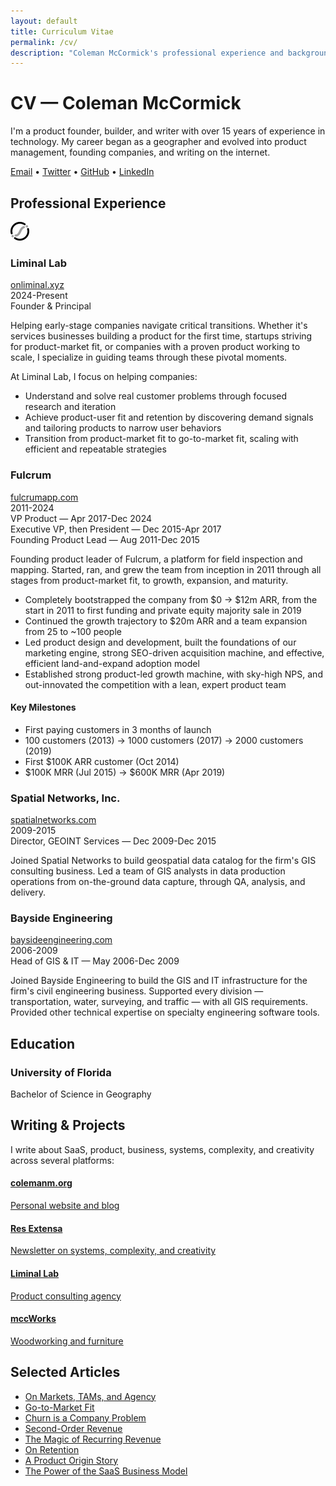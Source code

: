 ```yaml
---
layout: default
title: Curriculum Vitae
permalink: /cv/
description: "Coleman McCormick's professional experience and background"
---
```


<h1 class="text-4xl font-bold text-[#517AA3] mb-8">CV — Coleman McCormick</h1>

<div class="mb-8">
  <p class="text-lg mb-6">I'm a product founder, builder, and writer with over 15 years of experience in technology. My career began as a geographer and evolved into product management, founding companies, and writing on the internet.</p>
  
  <div class="text-[#517AA3] mb-12 pb-4 border-b border-gray-200">
    <a href="mailto:coleman@mcco.me" class="hover:text-[#3d5d7d]">Email</a>
    <span class="mx-4 text-gray-400">•</span>
    <a href="https://twitter.com/colemanm" class="hover:text-[#3d5d7d]">Twitter</a>
    <span class="mx-4 text-gray-400">•</span>
    <a href="https://github.com/colemanm" class="hover:text-[#3d5d7d]">GitHub</a>
    <span class="mx-4 text-gray-400">•</span>
    <a href="https://www.linkedin.com/in/colemanm" class="hover:text-[#3d5d7d]">LinkedIn</a>
  </div>
</div>

<h2 class="text-2xl font-bold text-[#517AA3] mb-4">Professional Experience</h2>

<div class="mb-8">
  <div class="flex flex-col md:flex-row justify-between items-baseline mb-2">
    <div>
      <div class="flex flex-row items-center gap-2">
        <img src="/images/logos/liminal-icon.png" alt="Liminal Lab logo">
        <h3 class="text-xl font-bold text-[#517AA3] m-0">Liminal Lab</h3>
      </div>
      <div class="flex items-center gap-2">
        <a href="https://www.onliminal.xyz" class="text-sm text-gray-600 hover:text-[#3d5d7d]">onliminal.xyz</a>
      </div>
    </div>
    <span class="text-gray-600 text-sm md:text-right">2024-Present</span>
  </div>
  <div class="mb-2">
    <span class="font-semibold">Founder & Principal</span>
  </div>
  <p>Helping early-stage companies navigate critical transitions. Whether it's services businesses building a product for the first time, startups striving for product-market fit, or companies with a proven product working to scale, I specialize in guiding teams through these pivotal moments.</p>
  
  <p>At Liminal Lab, I focus on helping companies:</p>
  
  <ul class="list-disc pl-6 mb-4">
    <li>Understand and solve real customer problems through focused research and iteration</li>
    <li>Achieve product-user fit and retention by discovering demand signals and tailoring products to narrow user behaviors</li>
    <li>Transition from product-market fit to go-to-market fit, scaling with efficient and repeatable strategies</li>
  </ul>
</div>

<div class="mb-8">
  <div class="flex flex-col md:flex-row justify-between items-baseline mb-2">
    <div>
      <h3 class="text-xl font-bold text-[#517AA3] m-0">Fulcrum</h3>
      <a href="https://www.fulcrumapp.com" class="text-sm text-gray-600 hover:text-[#3d5d7d]">fulcrumapp.com</a>
    </div>
    <span class="text-gray-600 text-sm md:text-right">2011-2024</span>
  </div>
  <div class="mb-2">
    <span class="font-semibold">VP Product</span> <span class="text-gray-600">— Apr 2017-Dec 2024</span><br>
    <span class="font-semibold">Executive VP, then President</span> <span class="text-gray-600">— Dec 2015-Apr 2017</span><br>
    <span class="font-semibold">Founding Product Lead</span> <span class="text-gray-600">— Aug 2011-Dec 2015</span>
  </div>
  
  <p>Founding product leader of Fulcrum, a platform for field inspection and mapping. Started, ran, and grew the team from inception in 2011 through all stages from product-market fit, to growth, expansion, and maturity.</p>
  
  <ul class="list-disc pl-6 mb-4">
    <li>Completely bootstrapped the company from $0 → $12m ARR, from the start in 2011 to first funding and private equity majority sale in 2019</li>
    <li>Continued the growth trajectory to $20m ARR and a team expansion from 25 to ~100 people</li>
    <li>Led product design and development, built the foundations of our marketing engine, strong SEO-driven acquisition machine, and effective, efficient land-and-expand adoption model</li>
    <li>Established strong product-led growth machine, with sky-high NPS, and out-innovated the competition with a lean, expert product team</li>
  </ul>
  
  <div class="bg-gray-100 p-4 rounded-lg mb-4">
    <h4 class="text-lg font-semibold mb-2">Key Milestones</h4>
    <ul class="list-disc pl-6 mb-0">
      <li>First paying customers in 3 months of launch</li>
      <li>100 customers (2013) → 1000 customers (2017) → 2000 customers (2019)</li>
      <li>First $100K ARR customer (Oct 2014)</li>
      <li>$100K MRR (Jul 2015) → $600K MRR (Apr 2019)</li>
    </ul>
  </div>
</div>

<div class="mb-8">
  <div class="flex flex-col md:flex-row justify-between items-baseline mb-2">
    <div>
      <h3 class="text-xl font-bold text-[#517AA3] m-0">Spatial Networks, Inc.</h3>
      <a href="https://www.spatialnetworks.com" class="text-sm text-gray-600 hover:text-[#3d5d7d]">spatialnetworks.com</a>
    </div>
    <span class="text-gray-600 text-sm md:text-right">2009-2015</span>
  </div>
  <div class="mb-2">
    <span class="font-semibold">Director, GEOINT Services</span> <span class="text-gray-600">— Dec 2009-Dec 2015</span>
  </div>
  
  <p>Joined Spatial Networks to build geospatial data catalog for the firm's GIS consulting business. Led a team of GIS analysts in data production operations from on-the-ground data capture, through QA, analysis, and delivery.</p>
</div>

<div class="mb-8">
  <div class="flex flex-col md:flex-row justify-between items-baseline mb-2">
    <div>
      <h3 class="text-xl font-bold text-[#517AA3] m-0">Bayside Engineering</h3>
      <a href="https://www.baysideengineering.com" class="text-sm text-gray-600 hover:text-[#3d5d7d]">baysideengineering.com</a>
    </div>
    <span class="text-gray-600 text-sm md:text-right">2006-2009</span>
  </div>
  <div class="mb-2">
    <span class="font-semibold">Head of GIS & IT</span> <span class="text-gray-600">— May 2006-Dec 2009</span>
  </div>

  <p>Joined Bayside Engineering to build the GIS and IT infrastructure for the firm's civil engineering business. Supported every division — transportation, water, surveying, and traffic — with all GIS requirements. Provided other technical expertise on specialty engineering software tools.</p>
</div>

## Education

<div class="mb-8">
  <div class="flex flex-col md:flex-row justify-between items-start mb-2">
    <h3 class="text-xl font-bold text-[#517AA3] m-0">University of Florida</h3>
  </div>
  <div class="mb-2">
    <span class="font-semibold">Bachelor of Science in Geography</span>
  </div>
</div>

<h2 class="text-2xl font-bold text-[#517AA3] mb-4">Writing & Projects</h2>

<p>I write about SaaS, product, business, systems, complexity, and creativity across several platforms:</p>

<div class="grid grid-cols-1 md:grid-cols-2 gap-4 mb-8">
  <a href="https://www.colemanm.org" class="block p-4 border border-gray-200 rounded-lg hover:border-[#517AA3] hover:shadow-md transition-all">
    <h4 class="text-lg font-semibold text-[#517AA3] mb-1">colemanm.org</h4>
    <p class="text-sm text-gray-600 mb-0">Personal website and blog</p>
  </a>
  
  <a href="https://www.resextensa.co" class="block p-4 border border-gray-200 rounded-lg hover:border-[#517AA3] hover:shadow-md transition-all">
    <h4 class="text-lg font-semibold text-[#517AA3] mb-1">Res Extensa</h4>
    <p class="text-sm text-gray-600 mb-0">Newsletter on systems, complexity, and creativity</p>
  </a>
  
  <a href="https://www.onliminal.xyz" class="block p-4 border border-gray-200 rounded-lg hover:border-[#517AA3] hover:shadow-md transition-all">
    <h4 class="text-lg font-semibold text-[#517AA3] mb-1">Liminal Lab</h4>
    <p class="text-sm text-gray-600 mb-0">Product consulting agency</p>
  </a>
  
  <a href="https://mcc.works" class="block p-4 border border-gray-200 rounded-lg hover:border-[#517AA3] hover:shadow-md transition-all">
    <h4 class="text-lg font-semibold text-[#517AA3] mb-1">mccWorks</h4>
    <p class="text-sm text-gray-600 mb-0">Woodworking and furniture</p>
  </a>
</div>

<h2 class="text-2xl font-bold text-[#517AA3] mb-4">Selected Articles</h2>

<ul class="list-disc pl-6 mb-8">
  <li class="mb-2"><a href="https://www.colemanm.org/post/on-markets-tams-and-agency/" class="text-[#517AA3] hover:text-[#3d5d7d]">On Markets, TAMs, and Agency</a></li>
  <li class="mb-2"><a href="https://www.colemanm.org/post/go-to-market-fit/" class="text-[#517AA3] hover:text-[#3d5d7d]">Go-to-Market Fit</a></li>
  <li class="mb-2"><a href="https://www.colemanm.org/post/customer-success-is-a-company-problem/" class="text-[#517AA3] hover:text-[#3d5d7d]">Churn is a Company Problem</a></li>
  <li class="mb-2"><a href="https://www.colemanm.org/post/second-order-revenue/" class="text-[#517AA3] hover:text-[#3d5d7d]">Second-Order Revenue</a></li>
  <li class="mb-2"><a href="https://www.colemanm.org/post/the-magic-of-recurring-revenue/" class="text-[#517AA3] hover:text-[#3d5d7d]">The Magic of Recurring Revenue</a></li>
  <li class="mb-2"><a href="https://www.colemanm.org/post/on-retention/" class="text-[#517AA3] hover:text-[#3d5d7d]">On Retention</a></li>
  <li class="mb-2"><a href="https://www.colemanm.org/post/a-product-origin-story/" class="text-[#517AA3] hover:text-[#3d5d7d]">A Product Origin Story</a></li>
  <li class="mb-2"><a href="https://www.colemanm.org/post/power-of-saas-models/" class="text-[#517AA3] hover:text-[#3d5d7d]">The Power of the SaaS Business Model</a></li>
</ul> 